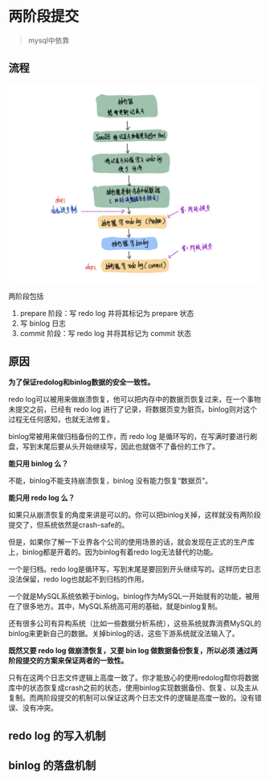 # 两阶段提交

> mysql中依靠

## 流程

![img](图片/1496926-20210109183348450-387797435.png)

两阶段包括

1. prepare 阶段：写 redo log 并将其标记为 prepare 状态
2. 写 binlog 日志
3. commit 阶段：写 redo log 并将其标记为 commit 状态

## 原因

**为了保证redolog和binlog数据的安全一致性。**

redo log可以被用来做崩溃恢复，他可以把内存中的数据页恢复过来，在一个事物未提交之前，已经有 redo log 进行了记录，将数据页变为脏页。binlog则对这个过程无任何感知，也就无法修复。

binlog常被用来做归档备份的工作，而 redo log 是循环写的，在写满时要进行刷盘，写到末尾后要从头开始继续写，因此也就做不了备份的工作了。



**能只用 binlog 么？**

不能，binlog不能支持崩溃恢复，binlog 没有能力恢复“数据页”。

**能只用 redo log 么？**

如果只从崩溃恢复的角度来讲是可以的。你可以把binlog关掉，这样就没有两阶段提交了，但系统依然是crash-safe的。

但是，如果你了解一下业界各个公司的使用场景的话，就会发现在正式的生产库上，binlog都是开着的。因为binlog有着redo log无法替代的功能。

一个是归档。redo log是循环写，写到末尾是要回到开头继续写的。这样历史日志没法保留，redo log也就起不到归档的作用。

一个就是MySQL系统依赖于binlog。binlog作为MySQL一开始就有的功能，被用在了很多地方。其中，MySQL系统高可用的基础，就是binlog复制。

还有很多公司有异构系统（比如一些数据分析系统），这些系统就靠消费MySQL的binlog来更新自己的数据。关掉binlog的话，这些下游系统就没法输入了。

**既然又要 redo log 做崩溃恢复，又要 bin log 做数据备份恢复，所以必须 通过两阶段提交的方案来保证两者的一致性。**

只有在这两个日志文件逻辑上高度一致了。你才能放心的使用redolog帮你将数据库中的状态恢复成crash之前的状态，使用binlog实现数据备份、恢复、以及主从复制。而两阶段提交的机制可以保证这两个日志文件的逻辑是高度一致的。没有错误、没有冲突。

## redo log 的写入机制



## binlog 的落盘机制

